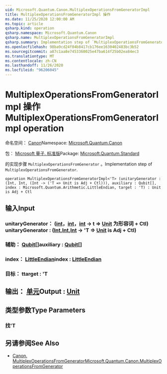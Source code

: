 ```yaml
---
uid: Microsoft.Quantum.Canon.MultiplexOperationsFromGeneratorImpl
title: MultiplexOperationsFromGeneratorImpl 操作
ms.date: 11/25/2020 12:00:00 AM
ms.topic: article
qsharp.kind: operation
qsharp.namespace: Microsoft.Quantum.Canon
qsharp.name: MultiplexOperationsFromGeneratorImpl
qsharp.summary: Implementation step of `MultiplexOperationsFromGenerator`.
ms.openlocfilehash: 98ba9cd24f04b8417cb176ee1630402483bc3b52
ms.sourcegitcommit: a87c1aa8e7453360025e47ba614f25b02ea84ec3
ms.translationtype: MT
ms.contentlocale: zh-CN
ms.lasthandoff: 11/26/2020
ms.locfileid: "96206045"
---
```

# <a name="multiplexoperationsfromgeneratorimpl-operation"></a><span data-ttu-id="c5791-102">MultiplexOperationsFromGeneratorImpl 操作</span><span class="sxs-lookup"><span data-stu-id="c5791-102">MultiplexOperationsFromGeneratorImpl operation</span></span>

<span data-ttu-id="c5791-103">命名空间： [Canon](xref:Microsoft.Quantum.Canon)</span><span class="sxs-lookup"><span data-stu-id="c5791-103">Namespace: [Microsoft.Quantum.Canon](xref:Microsoft.Quantum.Canon)</span></span>

<span data-ttu-id="c5791-104">包： [Microsoft 量子. 标准版](https://nuget.org/packages/Microsoft.Quantum.Standard)</span><span class="sxs-lookup"><span data-stu-id="c5791-104">Package: [Microsoft.Quantum.Standard](https://nuget.org/packages/Microsoft.Quantum.Standard)</span></span>


<span data-ttu-id="c5791-105">的实现步骤 `MultiplexOperationsFromGenerator` 。</span><span class="sxs-lookup"><span data-stu-id="c5791-105">Implementation step of `MultiplexOperationsFromGenerator`.</span></span>

```qsharp
operation MultiplexOperationsFromGeneratorImpl<'T> (unitaryGenerator : (Int, Int, (Int -> ('T => Unit is Adj + Ctl))), auxiliary : Qubit[], index : Microsoft.Quantum.Arithmetic.LittleEndian, target : 'T) : Unit is Adj + Ctl
```


## <a name="input"></a><span data-ttu-id="c5791-106">输入</span><span class="sxs-lookup"><span data-stu-id="c5791-106">Input</span></span>

### <a name="unitarygenerator--intintint---t--unit--is-adj--ctl"></a><span data-ttu-id="c5791-107">unitaryGenerator： ([int](xref:microsoft.quantum.lang-ref.int)，[int](xref:microsoft.quantum.lang-ref.int)，[int](xref:microsoft.quantum.lang-ref.int) -> t => [Unit](xref:microsoft.quantum.lang-ref.unit)  为形容词 + Ctl) </span><span class="sxs-lookup"><span data-stu-id="c5791-107">unitaryGenerator : ([Int](xref:microsoft.quantum.lang-ref.int),[Int](xref:microsoft.quantum.lang-ref.int),[Int](xref:microsoft.quantum.lang-ref.int) -> 'T => [Unit](xref:microsoft.quantum.lang-ref.unit)  is Adj + Ctl)</span></span>




### <a name="auxiliary--qubit"></a><span data-ttu-id="c5791-108">辅助： [Qubit](xref:microsoft.quantum.lang-ref.qubit)[]</span><span class="sxs-lookup"><span data-stu-id="c5791-108">auxiliary : [Qubit](xref:microsoft.quantum.lang-ref.qubit)[]</span></span>




### <a name="index--littleendian"></a><span data-ttu-id="c5791-109">index： [LittleEndian](xref:Microsoft.Quantum.Arithmetic.LittleEndian)</span><span class="sxs-lookup"><span data-stu-id="c5791-109">index : [LittleEndian](xref:Microsoft.Quantum.Arithmetic.LittleEndian)</span></span>




### <a name="target--t"></a><span data-ttu-id="c5791-110">目标： t</span><span class="sxs-lookup"><span data-stu-id="c5791-110">target : 'T</span></span>





## <a name="output--unit"></a><span data-ttu-id="c5791-111">输出： [单元](xref:microsoft.quantum.lang-ref.unit)</span><span class="sxs-lookup"><span data-stu-id="c5791-111">Output : [Unit](xref:microsoft.quantum.lang-ref.unit)</span></span>



## <a name="type-parameters"></a><span data-ttu-id="c5791-112">类型参数</span><span class="sxs-lookup"><span data-stu-id="c5791-112">Type Parameters</span></span>

### <a name="t"></a><span data-ttu-id="c5791-113">找</span><span class="sxs-lookup"><span data-stu-id="c5791-113">'T</span></span>



## <a name="see-also"></a><span data-ttu-id="c5791-114">另请参阅</span><span class="sxs-lookup"><span data-stu-id="c5791-114">See Also</span></span>

- [<span data-ttu-id="c5791-115">Canon. MultiplexOperationsFromGenerator</span><span class="sxs-lookup"><span data-stu-id="c5791-115">Microsoft.Quantum.Canon.MultiplexOperationsFromGenerator</span></span>](xref:Microsoft.Quantum.Canon.MultiplexOperationsFromGenerator)